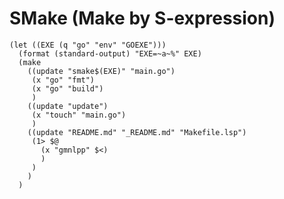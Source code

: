 SMake (Make by S-expression)
============================

```
(let ((EXE (q "go" "env" "GOEXE")))
  (format (standard-output) "EXE=~a~%" EXE)
  (make
    ((update "smake$(EXE)" "main.go")
     (x "go" "fmt")
     (x "go" "build")
     )
    ((update "update")
     (x "touch" "main.go")
     )
    ((update "README.md" "_README.md" "Makefile.lsp")
     (1> $@
       (x "gmnlpp" $<)
       )
     )
    )
  )
```
